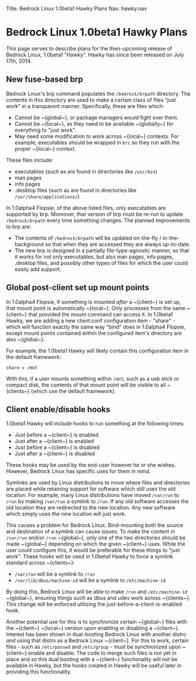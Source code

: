 Title: Bedrock Linux 1.0beta1 Hawky Plans
Nav: hawky.nav

# Bedrock Linux 1.0beta1 Hawky Plans

This page serves to describe plans for the then-upcoming release of Bedrock Linux,
1.0beta1 "Hawky". Hawky has since been released on July 17th, 2014.

## New fuse-based brp

Bedrock Linux's brp command populates the `/bedrock/brpath` directory.  The
contents in this directory are used to make a certain class of files "just
work" in a transparent manner.  Specifically, these are files which:

- Cannot be ~{global~}, or package managers would fight over them.
- Cannot be ~{local~}, as they need to be available ~{globally~} for everything to
  "just work".
- May need some modification to work across ~{local~} contexts.  For example,
  executables should be wrapped in `brc` so they run with the proper ~{local~}
  context.

These files include:

- executables (such as are found in directories like `/usr/bin`)
- man pages
- info pages
- .desktop files (such as are found in directories like `/usr/share/applications/`)

In 1.0alpha4 Flopsie, of the above listed files, only executables are supported
by brp.  Moreover, that version of brp must be re-run to update
`/bedrock/brpath` every time something changes.  The planned improvements to
brp are:

- The contents of `/bedrock/brpath` will be updated on-the-fly /
  in-the-background so that when they are accessed they are always up-to-date.
- The new brp is designed in a partially file-type-agnostic manner, so that it
  works for not only executables, but also man pages, info pages, .desktop
  files, and possibly other types of files for which the user could easily add
  support.

## Global post-client set up mount points

In 1.0alpha4 Flopsie, if something is mounted *after* a ~{client~} is set up, that
mount point is automatically ~{local~}.  Only processes from the same ~{client~} that
provided the mount command can access it.  In 1.0beta1 Hawky, we are adding a
new client.conf configuration item - "share" - which will function exactly the
same way "bind" does in 1.0alpha4 Flopsie, except mount points contained within
the configured item's directory are also ~{global~}.

For example, the 1.0beta1 Hawky will likely contain this configuration item in
the default framework:

    share = /mnt

With this, if a user mounts something within `/mnt`, such as a usb stick or
compact disk, the contents of that mount point will be visible to all ~{clients~}
(which use the default framework).

## Client enable/disable hooks

1.0beta1 Hawky will include hooks to run something at the following times:

- Just before a ~{client~} is enabled
- Just after a ~{client~} is enabled
- Just before a ~{client~} is disabled
- Just after a ~{client~} is disabled

These hooks may be used by the end-user however he or she wishes.  However,
Bedrock Linux has specific uses for them in mind.

Symlinks are used by Linux distributions to move where files and directories
are placed while retaining support for software which still uses the old
location.  For example, many Linux distributions have moved `/var/run` to
`/run` by making `/var/run` a symlink to `/run`.  If any old software accesses
the old location they are redirected to the new location.  Any new software
which simply uses the new location will just work.

This causes a problem for Bedrock Linux.  Bind-mounting both the source and
destination of a symlink can cause issues.  To make the content in `/var/run`
and/or `/run` ~{global~}, only one of the two directories should be made ~{global~}
depending on which the given ~{client~} uses.  While the user could configure this,
it would be preferable for these things to "just work".  These hooks will be
used in 1.0beta1 Hawky to force a symlink standard across ~{clients~}:

- `/var/run` will be a symlink to `/run`
- `/var/lib/dbus/machine-id` will be a symlink to `/etc/machine-id`

By doing this, Bedrock Linux will be able to make `/run` and `/etc/machine-id`
~{global~}, ensuring things such as dbus and udev work across ~{clients~}.  This change
will be enforced utilizing the just-before-a-client-is-enabled hook.

Another potential use for this is to synchronize certain ~{global~} files with the
~{client~} ~{local~} version upon enabling or disabling a ~{client~}.  Interest has been
shown in dual-booting Bedrock Linux with another distro *and* using that distro
as a Bedrock Linux ~{client~}.  For this to work, certain files - such as
`/etc/passwd` and `/etc/group` - must be synchronized upon ~{client~} enable and
disable.  The code to merge such files is not yet in place and so this dual
booting with a ~{client~} functionality will not be available in Hawky, but the
hooks created in Hawky will be useful later in providing this functionality.
